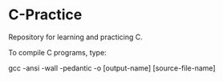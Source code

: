# C-Practice
Repository for learning and practicing C.

To compile C programs, type:

gcc -ansi -wall -pedantic -o [output-name] [source-file-name]

